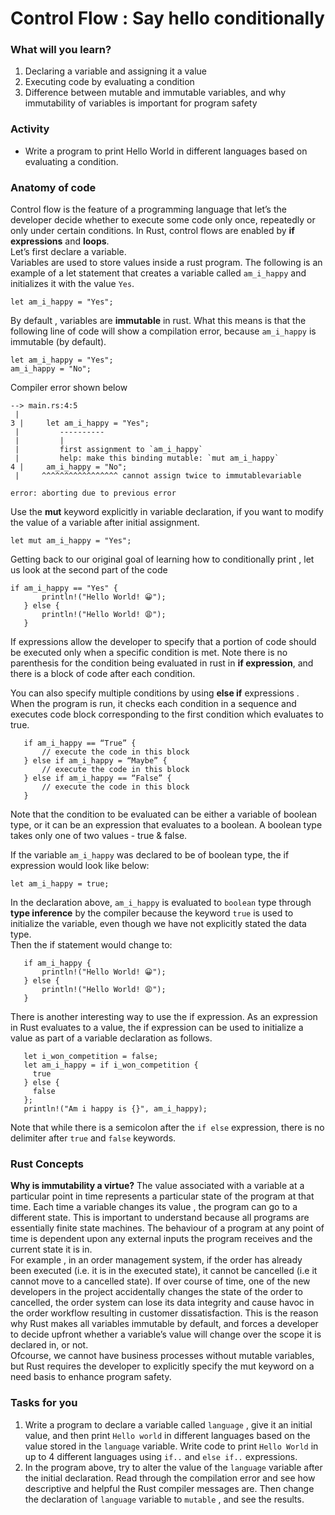 # Control Flow : Say hello conditionally
### What will you learn?

1. Declaring a variable and assigning it a value
2. Executing code by evaluating a condition
3. Difference between mutable and immutable variables, and why immutability of variables is important for program safety


### Activity

* Write a program to print Hello World in different languages based on evaluating a condition.

### Anatomy of code

Control flow is the feature of a programming language that let’s the developer decide whether to execute some code only once, repeatedly or only under certain conditions. In Rust, control flows are enabled by **if expressions** and **loops**.  
Let’s first declare a variable.  
Variables are used to store values inside a rust program. The following is an example of a let statement that creates a variable called ```am_i_happy``` and initializes it with the value ```Yes```.  

```
let am_i_happy = "Yes";
```

By default , variables are **immutable** in rust. What this means is that the following line of code will show a compilation error, because ```am_i_happy``` is immutable (by default).  

```
let am_i_happy = "Yes";
am_i_happy = "No";
```

Compiler error shown below

 ```
 --> main.rs:4:5
  |
3 |     let am_i_happy = "Yes";
  |         ----------
  |         |
  |         first assignment to `am_i_happy`
  |         help: make this binding mutable: `mut am_i_happy`
4 |     am_i_happy = "No";
  |     ^^^^^^^^^^^^^^^^^ cannot assign twice to immutablevariable

error: aborting due to previous error
```

Use the **mut** keyword explicitly in variable declaration, if you want to modify the value of a variable after initial assignment.

```
let mut am_i_happy = "Yes";
```

Getting back to our original goal of learning how to conditionally print , let us look at the second part of the code    

```
if am_i_happy == "Yes" {
       println!("Hello World! 😀");
   } else {
       println!("Hello World! 😩");
   }
```

If expressions allow the developer to specify that a portion of code should be executed only when a specific condition is met. Note there is no parenthesis for the condition being evaluated in rust in **if expression**, and there is a block of code after each condition.  

You can also specify multiple conditions by using **else if** expressions . When the program is run, it checks each condition in a sequence and executes code block corresponding to the first condition which evaluates to true.  

```
   if am_i_happy == “True” {
       // execute the code in this block
   } else if am_i_happy = “Maybe” {
       // execute the code in this block
   } else if am_i_happy == “False” {
       // execute the code in this block
   }
```

Note that the condition to be evaluated can be either a variable of boolean type, or it can be an expression that evaluates to a boolean. A boolean type takes only one of two values - true & false.  

If the variable ```am_i_happy``` was declared to be of boolean type, the if expression would look like below:  

```
let am_i_happy = true;
```

In the declaration above, ```am_i_happy``` is evaluated to ```boolean``` type through **type inference** by the compiler because the  keyword ```true``` is used to initialize the variable, even though we have not explicitly stated the data type.  
Then the if statement would change to:

```
   if am_i_happy {
       println!("Hello World! 😀");
   } else {
       println!("Hello World! 😩");
   }
```

There is another interesting way to use the if expression.  As an expression in Rust evaluates to a value, the if expression can be used to initialize a value as part of a variable declaration as follows.  

```
   let i_won_competition = false;
   let am_i_happy = if i_won_competition {
     true
   } else {
     false
   };
   println!("Am i happy is {}", am_i_happy);
```

Note that while there is a semicolon after the ```if else``` expression, there is no delimiter after ```true``` and ```false``` keywords.

### Rust Concepts

**Why is immutability a virtue?** The value associated with a variable at a particular point in time represents a particular state of the program at that time. Each time a variable changes its value , the program can go to a different state. This is important to understand because all programs are essentially finite state machines. The behaviour of a program at any point of time is dependent upon any external inputs the program receives and the current state it is in.  
For example , in an order management system, if the order has already been executed (i.e. it is in the executed state), it cannot be cancelled (i.e it cannot move to a cancelled state).  If over course of time, one of the new developers in the project accidentally changes the state of the order to cancelled, the order system can lose its data integrity and cause havoc in the order workflow resulting in customer dissatisfaction. This is the reason why Rust makes all variables immutable by default, and forces a developer to decide upfront whether a variable’s value will change over the scope it is declared in, or not.  
Ofcourse, we cannot have business processes without mutable variables, but Rust requires the developer to explicitly specify the mut keyword on a need basis to enhance program safety.  




### Tasks for you

1. Write a program to declare a variable called ```language``` , give it an initial value, and then print ```Hello world``` in different languages based on the value stored in the ```language``` variable. Write code to print ```Hello World``` in up to 4 different languages using ```if..``` and ```else if..``` expressions.  
2. In the program above, try to alter the value of the ```language``` variable after the initial declaration. Read through the compilation error and see how descriptive and helpful the Rust compiler messages are. Then change the declaration of ```language``` variable to  ```mutable``` , and see the results.